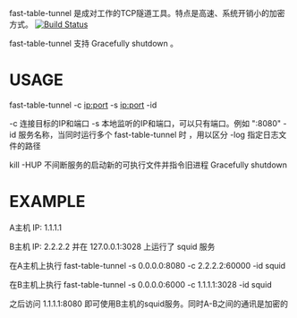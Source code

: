 fast-table-tunnel 是成对工作的TCP隧道工具。特点是高速、系统开销小的加密方式。
[![Build Status](https://travis-ci.org/tomasen/fast-table-tunnel.svg?branch=master)](https://travis-ci.org/tomasen/fast-table-tunnel)

fast-table-tunnel 支持 Gracefully shutdown 。

# USAGE #

fast-table-tunnel -c <ip:port> -s <ip:port> -id <service name>

-c 连接目标的IP和端口
-s 本地监听的IP和端口，可以只有端口。例如 ":8080"
-id 服务名称，当同时运行多个 fast-table-tunnel 时 ，用以区分
-log 指定日志文件的路径

kill -HUP <pid>  不间断服务的启动新的可执行文件并指令旧进程  Gracefully shutdown 

# EXAMPLE #

A主机 IP: 1.1.1.1  

B主机 IP: 2.2.2.2  并在 127.0.0.1:3028 上运行了 squid 服务

在A主机上执行 fast-table-tunnel -s 0.0.0.0:8080 -c 2.2.2.2:60000 -id squid

在B主机上执行 fast-table-tunnel -s 0.0.0.0:6000 -c 1.1.1.1:3028 -id squid

之后访问 1.1.1.1:8080 即可使用B主机的squid服务。同时A-B之间的通讯是加密的
